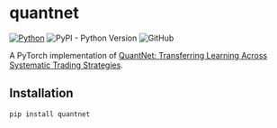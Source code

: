 # quantnet

[![Python](https://github.com/alexandrebrilhante/quantnet/actions/workflows/python-package.yml/badge.svg)](https://github.com/alexandrebrilhante/quantnet/actions/workflows/python-package.yml)
![PyPI - Python Version](https://img.shields.io/pypi/pyversions/quantnet)
![GitHub](https://img.shields.io/github/license/alexandrebrilhante/quantnet)

A PyTorch implementation of [QuantNet: Transferring Learning Across Systematic Trading Strategies](https://arxiv.org/abs/2004.03445).

## Installation
```bash
pip install quantnet
```
